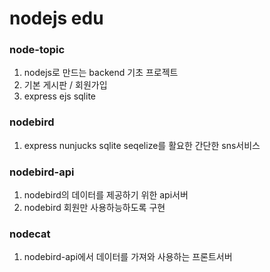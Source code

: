 # nodejs edu

### node-topic
1. nodejs로 만드는 backend 기초 프로젝트
2. 기본 게시판 / 회원가입
3. express ejs sqlite
### nodebird
1. express nunjucks sqlite seqelize를 활요한 간단한 sns서비스
### nodebird-api
1. nodebird의 데이터를 제공하기 위한 api서버
2. nodebird 회원만 사용하능하도록 구현
### nodecat
1. nodebird-api에서 데이터를 가져와 사용하는 프론트서버